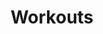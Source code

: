 ---
title: "Workouts"
description: "With this page, we hope to keep you involved — even in a remote setting. We'll be posting here once we start training again."
draft: false
bg_image: "images/slider-bg.jpg"
---